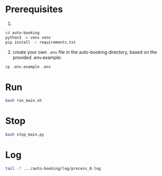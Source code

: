 # Prerequisites
1.
```bash
cd auto-booking
python3 -m venv venv
pip install -r requirements.txt
```

2. create your own `.env` file in the auto-booking directory, based on the provided .env.example:
```bash
cp .env.example .env
```

# Run
```bash
bash run_main.sh
```
# Stop
```bash
bash stop_main.py
```
# Log
```bash
tail -f .../auto-booking/log/process_0.log
```
